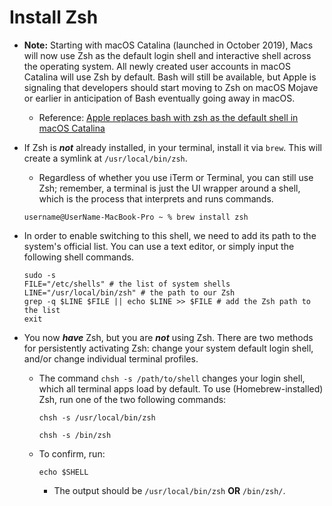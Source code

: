 # **Install Zsh**

- **Note:** Starting with macOS Catalina (launched in October 2019), Macs will now use Zsh as the default login shell and interactive shell across the operating system. All newly created user accounts in macOS Catalina will use Zsh by default. Bash will still be available, but Apple is signaling that developers should start moving to Zsh on macOS Mojave or earlier in anticipation of Bash eventually going away in macOS.
  - Reference: [Apple replaces bash with zsh as the default shell in macOS Catalina](https://www.theverge.com/2019/6/4/18651872/apple-macos-catalina-zsh-bash-shell-replacement-features)

- If Zsh is ***not*** already installed, in your terminal, install it via `brew`. This will create a symlink at `/usr/local/bin/zsh`.
    - Regardless of whether you use iTerm or Terminal, you can still use Zsh; remember, a terminal is just the UI wrapper around a shell, which is the process that interprets and runs commands.
    ```
    username@UserName-MacBook-Pro ~ % brew install zsh
    ```

- In order to enable switching to this shell, we need to add its path to the system's official list. You can use a text editor, or simply input the following shell commands.
  ```
  sudo -s
  FILE="/etc/shells" # the list of system shells
  LINE="/usr/local/bin/zsh" # the path to our Zsh
  grep -q $LINE $FILE || echo $LINE >> $FILE # add the Zsh path to the list
  exit

- You now ***have*** Zsh, but you are ***not*** using Zsh. There are two methods for persistently activating Zsh: change your system default login shell, and/or change individual terminal profiles.
  - The command `chsh -s /path/to/shell` changes your login shell, which all terminal apps load by default. To use (Homebrew-installed) Zsh, run one of the two following commands:
    ```
    chsh -s /usr/local/bin/zsh
    ```
    ```
    chsh -s /bin/zsh
    ```
  - To confirm, run:
    ```
    echo $SHELL
    ```
    - The output should be `/usr/local/bin/zsh` **OR** `/bin/zsh/`.

